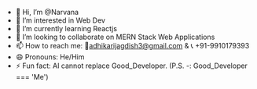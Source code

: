- 👋 Hi, I’m @Narvana
- 👀 I’m interested in Web Dev 
- 🌱 I’m currently learning Reactjs
- 💞️ I’m looking to collaborate on MERN Stack Web Applications
- 📫 How to reach me: 📧adhikarijagdish3@gmail.com & 📞 +91-9910179393
- 😄 Pronouns: He/Him
- ⚡ Fun fact: AI cannot replace Good_Developer. (P.S. -: Good_Developer === 'Me')

<!---
Narvana/Narvana is a ✨ special ✨ repository because its `README.md` (this file) appears on your GitHub profile.
You can click the Preview link to take a look at your changes.
--->
